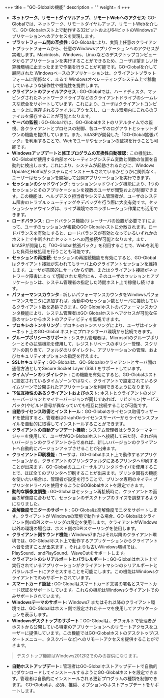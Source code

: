 +++
title = "GO-Globalの機能"
description = ""
weight= 4
+++

* **ネットワーク、リモートダイヤルアップ、リモートWebへのアクセス**: GO-Globalでは、ネットワーク、リモートダイヤルアップ、リモートWebを介して、GO-Globalホスト上で動作する32ビットおよび64ビットのWindowsアプリケーションへのアクセスを実現します。
* **プラットフォーム間の互換性** : GO-Globalにより、実質上任意のクライアントプラットフォームから、任意のWindowsアプリケーションへのアクセスが実現します。Macintosh、Windows、Linuxなどのデスクトップコンピュータからアプリケーションを実行することができるため、ユーザは望ましい計算機環境に止まったままで作業を行うことが可能です。GO-Globalを介して展開された Windowsベースのアプリケーションは、クライアントプラットフォームに関係なく、まるで Windowsオペレーティングシステム上で稼働しているような操作性や機能性を提供します。
* **クライアントのファイルアクセス** : GO-Globalでは、ハードディスク、マッピングされたネットワークドライブなどのクライアントドライブのシームレスな統合をサポートしています。これにより、ユーザはクライアントコンピュータ上に保存されるファイルにアクセスし、ローカル環境内にこれらのファイルを保存することが可能となります。
* **サーバの監視** : GO-Globalでは、GO-Globalホストのリアルタイムでの監視、各クライアントとプロセスの制御、各ユーザのログアウトとシャットダウンの機能を提供しています。また、kitASPが開発した「GO-Global拡張パック」を利用することで、Webでユーザやセッションの監視を行うことも可能です。
* **Windowsアップデートと修正プログラムの互換性自動確認 :** この機能は、GO-Globalが使用する内部オペレーティングシステム変数と関数の位置を自動的に検出します。これにより、システムが起動されるたびに、Windows UpdateとHotfixがシステムにインストールされているかどうかに関係なく、ユーザーはセッションを開始して公開アプリケーションを実行できます。
* **セッションのシャドウイング** : セッションシャドウイング機能により、1つのセッションとそのアプリケーションを複数のユーザが閲覧および制御できます。この機能は、ヘルプデスク担当者やシステム管理者が、ユーザのシステム障害のトラブルシューティングやデバッグを行う際に大変有効です。セッションシャドウイングは、ライブ環境でのコラボレーション作業にも活用できます。
* **ロードバランス** : ロードバランス機能(リレーサーバの設置が必要です)によって、ユーザのセッションが複数のGO-Globalホストに分散されます。ロードバランスを有効にすると、ロードバランスが有効となっているいずれかのホスト上で中断されたセッションへの再接続が可能となります。また、kitASPが開発した「GO-Global拡張パック」を利用することで、Webを利用した負荷分散処理を行うことも可能です。
* **セッションの再接続**: セッションの再接続機能を有効にすると、GO-Globalはクライアント接続が失われてもサーバ上のクライアントセッションを維持します。ユーザが意図的にサーバから切断、またはクライアント接続がネットワーク障害によっ て切断された場合にも、そのユーザのセッションとアプリケーションは、システム管理者の指定した時間ホスト上で稼働し続 けます。
* **パフォーマンスカウンタ** : 新しいパフォーマンスカウンタをWindowsパフォーマンスモニタに追加すれば、活動中のセッション数とサーバに接続しているクライアント数を追跡できます。GO-Globalホストのパフォーマンスカウンタ機能により、システム管理者はGO-Globalホストへアクセスが可能な任意のマシンからホストのアクティビティを監視できます。
* **プロキシのトンネリング** : プロキシのトンネリングにより、ユーザはインターネット上のGO-Global ホストにプロキシサーバ環境から接続できます。
* **グループポリシーのサポート** : システム管理者は、Microsoftのグループポリシーとその拡張機能を使用して、レジストリベースのポリシー管理、スクリプトの割り当て、フォルダのリダイレクト、アプリケーションの管理、およびセキュリティオプションの指定を行えます。
* **SSLセキュリティ** : GO-Globalは、GO-Globalのクライアントとサーバ間の通信方法としてSecure Socket Layer (SSL) をサポートしています。
* **タイムゾーンのリダイレクト** : この機能を有効にすると、GO-Globalホストに設定されているタイムゾーンではなく、クライアントで設定されているタイムゾーンで公開されたアプリケーションを利用できるようになります。
* **下位互換性のあるクライアントおよびホスト**: ホストとクライアントのメジャーバージョンとマイナーバージョンが同じであれば、リビジョン(サービスパック)やビルド番号が異なっていても相互に接続することが可能です。
* **自動ライセンス取得とインストール**：GO-Globalのライセンス取得ウィザードを使用すると、管理者はGraphOnライセンスサーバーからライセンスファイルを自動的に取得してインストールすることができます。
* **クライアントの自動アップデート機能** : システム管理者はクラスターマネージャーを使用して、ユーザがGO-Globalホストへ接続して来た時、それが古いバージョンのクライアントからであれば、新しいバージョンのクライアントへ自動的にバージョンアップさせることが出来ます。
* **クライアント印刷機能** : ユーザは、GO-Globalホスト上で動作するアプリケーションから、クライアントのプリンタフォルダにあるプリンタへ印刷することが出来ます。GO-Globalのユニバーサルプリンタドライバを使用することで、ほぼ全てのプリンタへ印刷することが出来ます。プリンタ固有の機能を使いたい場合は、管理者が設定を行うことで、プリンタ専用のネイティブプリンタドライバを使用するようにGOGlobalホストを設定できます。
* **動的な解像度調整** : GO-Globalはセッション再接続時に、クライアントの画面の解像度に合わせて、セッションのデスクトップのサイズを調整するようになりました。
* **高解像度モニターのサポート** : GO-Globalは高解像度モニタをサポートします。クライアントが Windowsの環境で動作する場合、GO-Globalはクライアント側のDPIスケーリングの設定を使用します。クライアントがWindows以外の環境の場合は、ホスト側のDPIスケーリングを使用します。
* **クライアント側サウンド機能** : Windows7またはそれ以降のクライアント環境では、GO-Globalホスト上で動作するアプリケーションからクライアントへ音を流すことが出来ます 。それよりも古いWindows環境では、PlaySound、sndPlaySound、WaveOutをサポートします。
* **クライアントのシリアルポートとパラレルポート :** GO-Globalはホスト上で実行されているアプリケーションがクライアントマシンのシリアルポートとパラレルポートにアクセスすることを可能にします。この機能はWindowsクライアントでのみサポートされています。
* **スマートカード認証 :** GO-Globalはスマートカード文書の署名とスマートカード認証をサポートしています。これらの機能はWindowsクライアントでのみサポートされています。
* **Windowsテーマのサポート**: Windows7 またはそれ以降のクライアント環境では、GO-Globalはホスト側で設定されたテーマを使用してアプリケーションを表示します。
* **Windowsデスクトップのサポート**：GO-Globalは、デフォルトで管理者がホストから公開している特定のアプリケーションへのリモートアクセスをユーザーに提供しています。この機能ではGO-Globalホストのデスクトップ(スタートメニュー、タスクバーなど)へのリモートアクセスを提供することができます。

>デスクトップ機能はWindows2012R2でのみの提供になります。

* **自動ホストアップデート :** 管理者はGO-Globalホストアップデートで自動的にダウンロードしてインストールするようにGO-Globalホストを設定できます。管理者は自動的にインストールされる更新プログラムの種類を制御できます。 GO-Globalは、必須、推奨、オプションのホストアップデートをサポートします。
